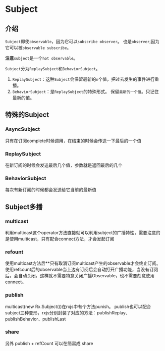 <!--
 * @Author: tangdaoyong
 * @Date: 2021-06-07 18:09:40
 * @LastEditors: tangdaoyong
 * @LastEditTime: 2021-06-08 13:53:25
 * @Description: Subject
-->
# Subject

## 介绍

`Subject`即使`observable`，因为它可以`subscribe observer`。
也是`observer`,因为它可以被`observable subscribe`。

**注意**`subject`是一个`hot observable`。

`Subject`分为`ReplaySubject`和`BehaviorSubject`。
1. `ReplaySubject`：这种`Subject`会保留最新的`n`个值，把过去发生的事件进行重播。
2. `BehaviorSubject`：是`ReplaySubject`的特殊形式。 保留`最新的一个值`。只记住最新的值。

## 特殊的Subject

### AsyncSubject

只有在订阅complete时候调用，在结束的时候会传送一下最后的一个值

### ReplaySubject

在新订阅的时候会发送最后几个值，参数就是返回最后的几个

### BehaviorSubject
每次有新订阅的时候都会发送给它当前的最新值

## Subject多播

### multicast

利用multicast这个operator方法直接就可以利用subject的广播特性，需要注意的是使用multicast，只有配合connect方法，才会发起订阅

### refount

使用multicast方法后**只有取消订阅multicast产生的observable才会终止订阅。
使用refcount后的observable当上边有订阅后会自动打开广播功能，当没有订阅后，会自动关闭。这样就不需要特意关闭广播Observable，也不需要刻意使用connect。

### publish

multicast(new Rx.Subject())在rxjs中有个方法punish。
publish也可以配合subject三种变形，rxjs分别封装了对应的方法：publishReplay、publishBehavior、publishLast

### share

另外 publish + refCount 可以在簡寫成 share

